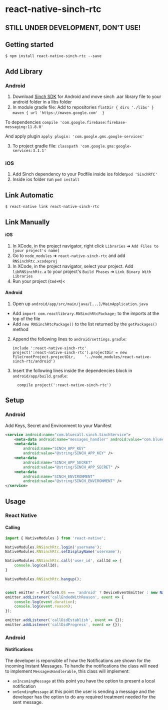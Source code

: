 
# react-native-sinch-rtc

## STILL UNDER DEVELOPMENT, DON'T USE!

## Getting started

`$ npm install react-native-sinch-rtc --save`

## Add Library

### Android

1. Download [Sinch SDK](https://www.sinch.com/downloads/) for Android and move sinch .aar library file to your android folder in a libs folder
2. In module gradle file:
Add to repositories
`flatDir { dirs './libs' }`
`maven { url 'https://maven.google.com'  }`

To dependencies
`compile 'com.google.firebase:firebase-messaging:11.8.0'`

And apply plugin
`apply plugin: 'com.google.gms.google-services'`

3. To project gradle file:
`classpath 'com.google.gms:google-services:3.1.1'`

### iOS

1. Add Sinch dependency to your Podfile inside ios folder`pod 'SinchRTC'`
2. Inside ios folder run `pod install`


## Link Automatic

`$ react-native link react-native-sinch-rtc`

## Link Manually

#### iOS

1. In XCode, in the project navigator, right click `Libraries` ➜ `Add Files to [your project's name]`
2. Go to `node_modules` ➜ `react-native-sinch-rtc` and add `RNSinchRtc.xcodeproj`
3. In XCode, in the project navigator, select your project. Add `libRNSinchRtc.a` to your project's `Build Phases` ➜ `Link Binary With Libraries`
4. Run your project (`Cmd+R`)<

#### Android

1. Open up `android/app/src/main/java/[...]/MainApplication.java`
  - Add `import com.reactlibrary.RNSinchRtcPackage;` to the imports at the top of the file
  - Add `new RNSinchRtcPackage()` to the list returned by the `getPackages()` method
2. Append the following lines to `android/settings.gradle`:
  	```
  	include ':react-native-sinch-rtc'
  	project(':react-native-sinch-rtc').projectDir = new File(rootProject.projectDir, 	'../node_modules/react-native-sinch-rtc/android')
  	```
3. Insert the following lines inside the dependencies block in `android/app/build.gradle`:
  	```
      compile project(':react-native-sinch-rtc')
  	```

## Setup

### Android
Add Keys, Secret and Environment to your Manifest

```xml
<service android:name="com.bluecall.sinch.SinchService">
    <meta-data android:name="messages_handler" android:value="com.bluecallapp.utils.sinch.MessagesHandler" />
    <meta-data
        android:name="SINCH_APP_KEY"
        android:value="@string/SINCH_APP_KEY" />
    <meta-data
        android:name="SINCH_APP_SECRET"
        android:value="@string/SINCH_APP_SECRET" />
    <meta-data
        android:name="SINCH_ENVIRONMENT"
        android:value="@string/SINCH_ENVIRONMENT" />
</service>

```


## Usage

### React Native

#### Calling
```javascript
import { NativeModules } from 'react-native';

NativeModules.RNSinchRtc.login('username');
NativeModules.RNSinchRtc.setDisplayName('username');

NativeModules.RNSinchRtc.call('user_id', callId => {
    console.log(callId);
}

NativeModules.RNSinchRtc.hangup();


const emitter = Platform.OS === 'android' ? DeviceEventEmitter : new NativeEventEmitter(NativeModules.RNSinchRtc);
emitter.addListener('callEndedWithReason', event => {
    console.log(event.duration);
    console.log(event.reason);
});

emitter.addListener('callDidEstablish', event => {});
emitter.addListener('callDidProgress', event => {});
```


### Android

#### Notifications
The developer is reponsible of how the Notifications are shown for the incoming Instant Messages. To handle the notifications the class will need to implement `MessagesHandlerable`, this class will implement:
- `onIncomingMessage` at this point you have the option to present a local notification
- `onSendingMessage` at this point the user is sending a message and the developer has the option to do any required treatment needed for the sent message.

